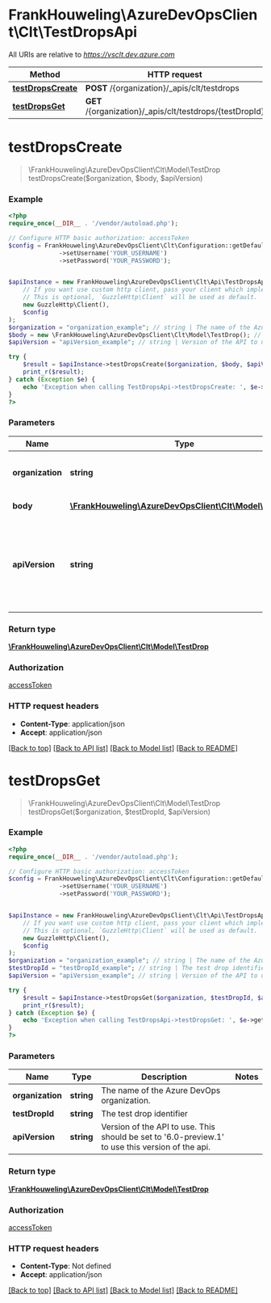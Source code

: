 # FrankHouweling\AzureDevOpsClient\Clt\TestDropsApi

All URIs are relative to *https://vsclt.dev.azure.com*

Method | HTTP request | Description
------------- | ------------- | -------------
[**testDropsCreate**](TestDropsApi.md#testDropsCreate) | **POST** /{organization}/_apis/clt/testdrops | 
[**testDropsGet**](TestDropsApi.md#testDropsGet) | **GET** /{organization}/_apis/clt/testdrops/{testDropId} | 


# **testDropsCreate**
> \FrankHouweling\AzureDevOpsClient\Clt\Model\TestDrop testDropsCreate($organization, $body, $apiVersion)





### Example
```php
<?php
require_once(__DIR__ . '/vendor/autoload.php');

// Configure HTTP basic authorization: accessToken
$config = FrankHouweling\AzureDevOpsClient\Clt\Configuration::getDefaultConfiguration()
              ->setUsername('YOUR_USERNAME')
              ->setPassword('YOUR_PASSWORD');


$apiInstance = new FrankHouweling\AzureDevOpsClient\Clt\Api\TestDropsApi(
    // If you want use custom http client, pass your client which implements `GuzzleHttp\ClientInterface`.
    // This is optional, `GuzzleHttp\Client` will be used as default.
    new GuzzleHttp\Client(),
    $config
);
$organization = "organization_example"; // string | The name of the Azure DevOps organization.
$body = new \FrankHouweling\AzureDevOpsClient\Clt\Model\TestDrop(); // \FrankHouweling\AzureDevOpsClient\Clt\Model\TestDrop | Test drop to be created
$apiVersion = "apiVersion_example"; // string | Version of the API to use.  This should be set to '6.0-preview.1' to use this version of the api.

try {
    $result = $apiInstance->testDropsCreate($organization, $body, $apiVersion);
    print_r($result);
} catch (Exception $e) {
    echo 'Exception when calling TestDropsApi->testDropsCreate: ', $e->getMessage(), PHP_EOL;
}
?>
```

### Parameters

Name | Type | Description  | Notes
------------- | ------------- | ------------- | -------------
 **organization** | **string**| The name of the Azure DevOps organization. |
 **body** | [**\FrankHouweling\AzureDevOpsClient\Clt\Model\TestDrop**](../Model/TestDrop.md)| Test drop to be created |
 **apiVersion** | **string**| Version of the API to use.  This should be set to &#39;6.0-preview.1&#39; to use this version of the api. |

### Return type

[**\FrankHouweling\AzureDevOpsClient\Clt\Model\TestDrop**](../Model/TestDrop.md)

### Authorization

[accessToken](../../README.md#accessToken)

### HTTP request headers

 - **Content-Type**: application/json
 - **Accept**: application/json

[[Back to top]](#) [[Back to API list]](../../README.md#documentation-for-api-endpoints) [[Back to Model list]](../../README.md#documentation-for-models) [[Back to README]](../../README.md)

# **testDropsGet**
> \FrankHouweling\AzureDevOpsClient\Clt\Model\TestDrop testDropsGet($organization, $testDropId, $apiVersion)





### Example
```php
<?php
require_once(__DIR__ . '/vendor/autoload.php');

// Configure HTTP basic authorization: accessToken
$config = FrankHouweling\AzureDevOpsClient\Clt\Configuration::getDefaultConfiguration()
              ->setUsername('YOUR_USERNAME')
              ->setPassword('YOUR_PASSWORD');


$apiInstance = new FrankHouweling\AzureDevOpsClient\Clt\Api\TestDropsApi(
    // If you want use custom http client, pass your client which implements `GuzzleHttp\ClientInterface`.
    // This is optional, `GuzzleHttp\Client` will be used as default.
    new GuzzleHttp\Client(),
    $config
);
$organization = "organization_example"; // string | The name of the Azure DevOps organization.
$testDropId = "testDropId_example"; // string | The test drop identifier
$apiVersion = "apiVersion_example"; // string | Version of the API to use.  This should be set to '6.0-preview.1' to use this version of the api.

try {
    $result = $apiInstance->testDropsGet($organization, $testDropId, $apiVersion);
    print_r($result);
} catch (Exception $e) {
    echo 'Exception when calling TestDropsApi->testDropsGet: ', $e->getMessage(), PHP_EOL;
}
?>
```

### Parameters

Name | Type | Description  | Notes
------------- | ------------- | ------------- | -------------
 **organization** | **string**| The name of the Azure DevOps organization. |
 **testDropId** | **string**| The test drop identifier |
 **apiVersion** | **string**| Version of the API to use.  This should be set to &#39;6.0-preview.1&#39; to use this version of the api. |

### Return type

[**\FrankHouweling\AzureDevOpsClient\Clt\Model\TestDrop**](../Model/TestDrop.md)

### Authorization

[accessToken](../../README.md#accessToken)

### HTTP request headers

 - **Content-Type**: Not defined
 - **Accept**: application/json

[[Back to top]](#) [[Back to API list]](../../README.md#documentation-for-api-endpoints) [[Back to Model list]](../../README.md#documentation-for-models) [[Back to README]](../../README.md)

